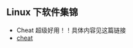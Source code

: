## Linux 下软件集锦

* Cheat 超级好用！！具体内容见这篇链接
* [cheat](http://www.kuqin.com/shuoit/20140909/342015.html)
